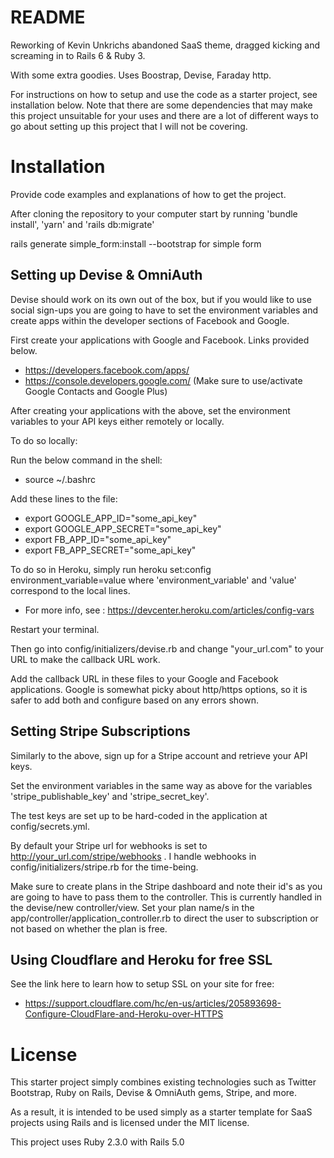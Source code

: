 # README

Reworking of Kevin Unkrichs abandoned SaaS theme, dragged kicking and screaming in to Rails 6 & Ruby 3.

With some extra goodies. Uses Boostrap, Devise, Faraday http.

For instructions on how to setup and use the code as a starter project, see installation below. Note that there are some dependencies that may make this project unsuitable for your uses and there are a lot of different ways to go about setting up this project that I will not be covering.

# Installation

Provide code examples and explanations of how to get the project.

After cloning the repository to your computer start by running 'bundle install', 'yarn' and 'rails db:migrate'

rails generate simple_form:install --bootstrap    for simple form
## Setting up Devise & OmniAuth

Devise should work on its own out of the box, but if you would like to use social sign-ups you are going to have to set the environment variables and create apps within the developer sections of Facebook and Google.

First create your applications with Google and Facebook. Links provided below.
- https://developers.facebook.com/apps/
- https://console.developers.google.com/ (Make sure to use/activate Google Contacts and Google Plus)

After creating your applications with the above, set the environment variables to your API keys either remotely or locally.

To do so locally:

Run the below command in the shell:
- source ~/.bashrc

Add these lines to the file:
- export GOOGLE_APP_ID="some_api_key"
- export GOOGLE_APP_SECRET="some_api_key"
- export FB_APP_ID="some_api_key"
- export FB_APP_SECRET="some_api_key"

To do so in Heroku, simply run
heroku set:config environment_variable=value
where 'environment_variable' and 'value' correspond to the local lines.
- For more info, see : https://devcenter.heroku.com/articles/config-vars

Restart your terminal.

Then go into config/initializers/devise.rb and change "your_url.com" to your URL to make the callback URL work.

Add the callback URL in these files to your Google and Facebook applications. Google is somewhat picky about http/https options, so it is safer to add both and configure based on any errors shown.

## Setting Stripe Subscriptions

Similarly to the above, sign up for a Stripe account and retrieve your API keys.

Set the environment variables in the same way as above for the variables 'stripe_publishable_key' and 'stripe_secret_key'.

The test keys are set up to be hard-coded in the application at config/secrets.yml.

By default your Stripe url for webhooks is set to http://your_url.com/stripe/webhooks . I handle webhooks in config/initializers/stripe.rb for the time-being.

Make sure to create plans in the Stripe dashboard and note their id's as you are going to have to pass them to the controller. This is currently handled in the devise/new controller/view. Set your plan name/s in the app/controller/application_controller.rb to direct the user to subscription or not based on whether the plan is free.

## Using Cloudflare and Heroku for free SSL
See the link here to learn how to setup SSL on your site for free:
- https://support.cloudflare.com/hc/en-us/articles/205893698-Configure-CloudFlare-and-Heroku-over-HTTPS


# License

This starter project simply combines existing technologies such as Twitter Bootstrap, Ruby on Rails, Devise & OmniAuth gems, Stripe, and more.

As a result, it is intended to be used simply as a starter template for SaaS projects using Rails and is licensed under the MIT license.



This project uses Ruby 2.3.0 with Rails 5.0


